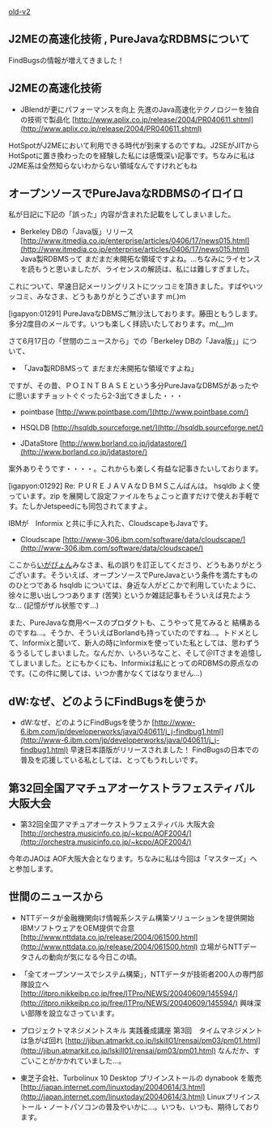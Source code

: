 [old-v2](ig040617-orig.html)

## J2MEの高速化技術 , PureJavaなRDBMSについて

FindBugsの情報が増えてきました！


## J2MEの高速化技術

* JBlendが更にパフォーマンスを向上 先進のJava高速化テクノロジーを独自の技術で製品化
  [http://www.aplix.co.jp/release/2004/PR040611.shtml](http://www.aplix.co.jp/release/2004/PR040611.shtml)

HotSpotがJ2MEにおいて利用できる時代が到来するのですね。J2SEがJITからHotSpotに置き換わったのを経験した私には感慨深い記事です。ちなみに私は
J2ME系は全然知らないわからない領域なんですけれどもね

## オープンソースでPureJavaなRDBMSのイロイロ

私が日記に下記の「誤った」内容が含まれた記載をしてしまいました。

* Berkeley DBの「Java版」リリース
  [http://www.itmedia.co.jp/enterprise/articles/0406/17/news015.html](http://www.itmedia.co.jp/enterprise/articles/0406/17/news015.html)
  Java製RDBMSって まだまだ未開拓な領域ですよね。…ちなみにライセンスを読もうと思いましたが、ライセンスの解読は、私には難しすぎました。

これについて、早速日記メーリングリストにツッコミを頂きました。すばやいツッコミ、みなさま、どうもありがとうございます m(_._)m

[igapyon:01291] PureJavaなDBMSご無沙汰しております。藤田ともうします。多分2度目のメールです。いつも楽しく拝読いたしております。m(__)m

さて6月17日の「世間のニュースから」での「Berkeley DBの「Java版」」について、

* 「Java製RDBMSって まだまだ未開拓な領域ですよね」

ですが、その昔、ＰＯＩＮＴＢＡＳＥという多分PureJavaなDBMSがあったやに思いますチョットぐぐったら2-3出てきました・・・

* pointbase
  [http://www.pointbase.com/](http://www.pointbase.com/)
  
* HSQLDB
  [http://hsqldb.sourceforge.net/](http://hsqldb.sourceforge.net/)
  
* JDataStore
  [http://www.borland.co.jp/jdatastore/](http://www.borland.co.jp/jdatastore/)

案外ありそうです・・・・。これからも楽しく有益な記事きたいしております。

[igapyon:01292] Re: ＰＵＲＥＪＡＶＡなＤＢＭＳこんばんは。
hsqldb よく使っています。zip を展開して設定ファイルをちょこっと直すだけで使えお手軽です。たしかJetspeedにも同包されてますよ。

IBMが　Informix と共に手に入れた、CloudscapeもJavaです。

* Cloudscape
  [http://www-306.ibm.com/software/data/cloudscape/](http://www-306.ibm.com/software/data/cloudscape/)

ここから[いがぴょん](https://www.igapyon.jp/igapyon/diary/memo/memoigapyon.html)みなさま、私の誤りを訂正してくださり、どうもありがとうございます。そういえば、オープンソースでPureJavaという条件を満たすもののひとつである
hsqldb については、身近な人がどこかで利用していたように、徐々に思い出しつつあります
(苦笑) というか雑誌記事もそういえば見たような… (記憶がザル状態です…)

また、PureJavaな商用ベースのプロダクトも、こうやって見てみると 結構あるのですね…。そうか、そういえばBorlandも持っていたのですね…。トドメとして、Informixと聞いて、新人の時にInformixを使っていた私としては、思わずうるうるしてしまいました。なんだか、いろいろなこと、そして＠ITさまを追憶してしまいました。とにもかくにも、Informixは私にとってのRDBMSの原点なのです。(この件に関しては、いつか書かなくてはなりません…)

## dW:なぜ、どのようにFindBugsを使うか

* dW:なぜ、どのようにFindBugsを使うか
  [http://www-6.ibm.com/jp/developerworks/java/040611/j_j-findbug1.html](http://www-6.ibm.com/jp/developerworks/java/040611/j_j-findbug1.html)
  早速日本語版がリリースされました！ FindBugsの日本での普及を応援している私としては、とってもうれしいです。

## 第32回全国アマチュアオーケストラフェスティバル 大阪大会

* 第32回全国アマチュアオーケストラフェスティバル 大阪大会
  [http://orchestra.musicinfo.co.jp/~kcpo/AOF2004/](http://orchestra.musicinfo.co.jp/~kcpo/AOF2004/)

今年のJAOは AOF大阪大会となります。ちなみに私は今回は「マスターズ」へと参加します。

## 世間のニュースから

* NTTデータが金融機関向け情報系システム構築ソリューションを提供開始 IBMソフトウェアをOEM提供で合意
  [http://www.nttdata.co.jp/release/2004/061500.html](http://www.nttdata.co.jp/release/2004/061500.html)
  立場がらNTTデータさんの動向が気になる今日この頃。
  
* 「全てオープンソースでシステム構築」，NTTデータが技術者200人の専門部隊設立へ
  [http://itpro.nikkeibp.co.jp/free/ITPro/NEWS/20040609/145594/](http://itpro.nikkeibp.co.jp/free/ITPro/NEWS/20040609/145594/)
  興味深い部隊を設立なさっています。
  
* プロジェクトマネジメントスキル 実践養成講座 第3回　タイムマネジメントは急がば回れ
  [http://jibun.atmarkit.co.jp/lskill01/rensai/pm03/pm01.html](http://jibun.atmarkit.co.jp/lskill01/rensai/pm03/pm01.html)
  なんだか、すごいことがかかれていました…。
  
* 東芝子会社、Turbolinux 10 Desktop プリインストールの dynabook を販売
  [http://japan.internet.com/linuxtoday/20040614/3.html](http://japan.internet.com/linuxtoday/20040614/3.html)
  Linuxプリインストール・ノートパソコンの普及やいかに…。いつも、いつも、期待しております。